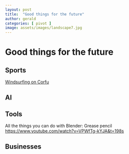 ```yaml
---
layout: post
title:  "Good things for the future"
author: gerald
categories: [ pivot ]
image: assets/images/landscape7.jpg
---
```


# Good things for the future

## Sports

[Windsurfing on Corfu](https://www.youtube.com/watch?v=C4OqRcFbxF8&t=51s)

## AI

## Tools
All the things you can do with Blender: Grease pencil
https://www.youtube.com/watch?v=VPWfTg-kYJA&t=198s

## Businesses
